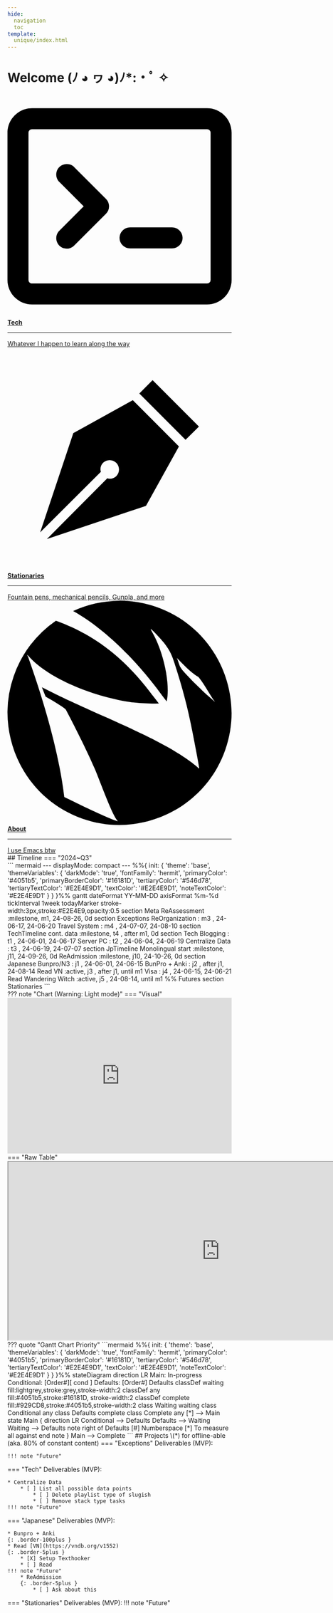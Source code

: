 ```yaml
---
hide:
  navigation
  toc
template:
  unique/index.html
---
```

# Welcome (ﾉ ◕ ヮ ◕)ﾉ*:・ﾟ ✧
<div class="grid grid-smaller">
  <a href="tech/index.html" class="card card-link deep-purple">
<span class="twemoji"><svg xmlns="http://www.w3.org/2000/svg" viewBox="0 0 16 16"><path d="M0 2.75C0 1.784.784 1 1.75 1h12.5c.966 0 1.75.784 1.75 1.75v10.5A1.75 1.75 0 0 1 14.25 15H1.75A1.75 1.75 0 0 1 0 13.25Zm1.75-.25a.25.25 0 0 0-.25.25v10.5c0 .138.112.25.25.25h12.5a.25.25 0 0 0 .25-.25V2.75a.25.25 0 0 0-.25-.25ZM7.25 8a.749.749 0 0 1-.22.53l-2.25 2.25a.749.749 0 0 1-1.275-.326.749.749 0 0 1 .215-.734L5.44 8 3.72 6.28a.749.749 0 0 1 .326-1.275.749.749 0 0 1 .734.215l2.25 2.25c.141.14.22.331.22.53Zm1.5 1.5h3a.75.75 0 0 1 0 1.5h-3a.75.75 0 0 1 0-1.5Z"></path></svg></span>
    <b>Tech</b>
    <hr style="margin-bottom: 16px"/>
    Whatever I happen to learn along the way
  </a>
  <a href="stationary/index.html" class="card card-link brown">
    <b>
<span class="twemoji"><svg xmlns="http://www.w3.org/2000/svg" viewBox="0 0 24 24"><path d="m15.54 3.5 4.96 4.97-1.43 1.41-4.95-4.95 1.42-1.43M3.5 19.78l6.5-6.47c-.1-.31-.03-.7.23-.96.39-.39 1.03-.39 1.42 0 .39.4.39 1.03 0 1.42-.26.26-.65.33-.96.23l-6.47 6.5 10.61-3.55 3.53-6.36-4.94-4.95-6.37 3.53L3.5 19.78Z"></path></svg></span>
      Stationaries</b>
    <hr style="margin-bottom: 16px"/>
    Fountain pens, mechanical pencils, Gunpla, and more
  </a>
  <a href="about/index.html" class="card card-link blue-grey">
<span class="twemoji"><svg xmlns="http://www.w3.org/2000/svg" viewBox="0 0 24 24"><path d="M11.997.011c-1.79.015-3.452.397-4.968 1.093l.005-.002c3.638 2.026 6.955 5.634 8.932 8.241.398.534.753 1.006 1.078 1.434l.004-.019c.412-1.738-.313-5.239-1.518-7.331-.117-.203-.201-.379-.187-.392l.006.002.002-.007c.098.024 1.031.995 1.373 1.433.599.767.832 1.213 1.162 2.23.858 2.645 1.424 4.801 1.901 7.249.239 1.228.675 3.458.731 3.884.007.057-.009.128-.01.143a5.164 5.164 0 0 0-.29-.264c-.645-.568-1.924-1.417-3.183-2.114-1.57-.87-3.118-1.614-6.575-3.162-3.156-1.413-4.61-2.086-5.751-2.661l-1.024-.51c.12.301.249.624.399 1.005 0 0 1.933 1.08 2.174 1.408 0 0 2.322 4.367 3.353 6.955.767 1.949 1.634 4.264 2.155 4.904l.06.069c-1.026-.251-5.745-2.598-5.745-2.598-.518-4.399-1.969-9.61-3.855-14.94a7.259 7.259 0 0 1-.125-.271c.001-.015.141.121.311.303C4.313 8.13 8.368 9.98 12.675 10.775a16.48 16.48 0 0 0 3.533.223c-.307-.392-.64-.821-1.009-1.302-3.418-4.455-6.774-6.326-9.78-7.469-.079-.028-.154-.061-.231-.088A11.902 11.902 0 0 0 .669 8.071a11.97 11.97 0 0 0-.67 4.016l.003-.088c.033 5.018 3.129 9.616 8.052 11.33 1.335.465 2.696.68 4.032.67l-.088-.003c5.018-.033 9.616-3.129 11.33-8.052.465-1.335.68-2.696.67-4.032l-.003.088c-.033-5.018-3.129-9.616-8.052-11.33A11.966 11.966 0 0 0 11.911 0l.088.003zm6.133 6.11-.002.007c-.001 0 0 0 0 0l.002-.007c.531.511 1.376 1.503 2.336 2.062.789.99 1.216 1.963 1.748 2.629-.219-.188-1.111-.972-1.111-.972s-1.378-1.305-2.141-2.153c-.293-.326-.32-.38-.478-.628-.062-.097-.275-.825-.354-.935h-.001l.002-.007z"></path></svg></span>
    <b>About</b>
    <hr style="margin-bottom: 16px"/>
    I use Emacs btw
  </a>
</div>
## Timeline
<!-- Projects + Post Sections -->
=== "2024~Q3"
    <div class="margin-bot-neg"></div>
    ``` mermaid
    ---
    displayMode: compact
    ---
    %%{
      init: {
        'theme': 'base',
        'themeVariables': {
          'darkMode': 'true',
          'fontFamily': 'hermit',
          'primaryColor': '#4051b5',
          'primaryBorderColor': '#16181D',
          'tertiaryColor': '#546d78',
          'tertiaryTextColor': '#E2E4E9D1',
          'textColor': '#E2E4E9D1',
          'noteTextColor': '#E2E4E9D1'
        }
      }
    }%%
    gantt
      dateFormat YY-MM-DD
      axisFormat %m-%d
      tickInterval 1week
      todayMarker stroke-width:3px,stroke:#E2E4E9,opacity:0.5
      section Meta
        ReAssessment              :milestone,  m1, 24-08-26, 0d
      section Exceptions
        ReOrganization            :            m3 , 24-06-17, 24-06-20
        Travel System             :            m4 , 24-07-07, 24-08-10
      section TechTimeline
        cont. data                    :milestone,  t4 , after m1, 0d
      section Tech
        Blogging                  :            t1 , 24-06-01, 24-06-17
        Server PC                 :            t2 , 24-06-04, 24-06-19
        Centralize Data           :            t3 , 24-06-19, 24-07-07
      section JpTimeline
        Monolingual start         :milestone,  j11, 24-09-26, 0d
        ReAdmission               :milestone,  j10, 24-10-26, 0d
      section Japanese
        Bunpro/N3                 :            j1 , 24-06-01, 24-06-15
        BunPro + Anki             :            j2 , after j1, 24-08-14
        Read VN                   :active,     j3 , after j1, until m1
        Visa                      :            j4 , 24-06-15, 24-06-21
        Read Wandering Witch      :active,     j5 , 24-08-14, until m1
        %% Futures
      section Stationaries
    ```
    <div class="margin-bot-neg"></div>
    ??? note "Chart (Warning: Light mode)"
        === "Visual"
            <iframe width="100%" height="350"  frameborder="0"" src="https://docs.google.com/spreadsheets/d/e/2PACX-1vTYWKfdC4tmViTQrKmYsMzdLZ3zz3znisICGPR681QxazRzx-ubClnYANn0GrwaN6ncMjWzgD6V7FaY/pubchart?oid=913390942&amp;format=interactive"></iframe>
        === "Raw Table"
            <iframe width="950" height="400" src="https://docs.google.com/spreadsheets/d/e/2PACX-1vTYWKfdC4tmViTQrKmYsMzdLZ3zz3znisICGPR681QxazRzx-ubClnYANn0GrwaN6ncMjWzgD6V7FaY/pubhtml?gid=0&amp;single=true&amp;widget=true&amp;headers=false"></iframe>
    ??? quote "Gantt Chart Priority"
        ```mermaid
        %%{
          init: {
            'theme': 'base',
            'themeVariables': {
              'darkMode': 'true',
              'fontFamily': 'hermit',
              'primaryColor': '#4051b5',
              'primaryBorderColor': '#16181D',
              'tertiaryColor': '#546d78',
              'tertiaryTextColor': '#E2E4E9D1',
              'textColor': '#E2E4E9D1',
              'noteTextColor': '#E2E4E9D1'
            }
          }
        }%%
        stateDiagram
          direction LR
          Main: In-progress
          Conditional: [Order#][ cond ]
          Defaults: [Order#] Defaults
          classDef waiting fill:lightgrey,stroke:grey,stroke-width:2
          classDef any fill:#4051b5,stroke:#16181D, stroke-width:2
          classDef complete fill:#929CD8,stroke:#4051b5,stroke-width:2
          class Waiting waiting
          class Conditional any
          class Defaults complete
          class Complete any
          [*] --> Main
          state Main {
            direction LR
            Conditional --> Defaults
            Defaults --> Waiting
            Waiting --> Defaults
            note right of Defaults
              [#] Numberspace
              [*] To measure all against
            end note
          }
          Main --> Complete
        ```
## Projects
\(*) for offline-able (aka. 80% of constant content)
=== "Exceptions"
    Deliverables (MVP):
   
    !!! note "Future"
=== "Tech"
    Deliverables (MVP):

    * Centralize Data
        * [ ] List all possible data points
            * [ ] Delete playlist type of slugish
            * [ ] Remove stack type tasks
    !!! note "Future"
=== "Japanese"
    Deliverables (MVP):
   
    * Bunpro + Anki
    {: .border-100plus }
    * Read [VN](https://vndb.org/v1552)
    {: .border-5plus }
        * [X] Setup Texthooker
        * [ ] Read
    !!! note "Future"
        * ReAdmission
        {: .border-5plus }
            * [ ] Ask about this
=== "Stationaries"
    Deliverables (MVP):
    !!! note "Future"
